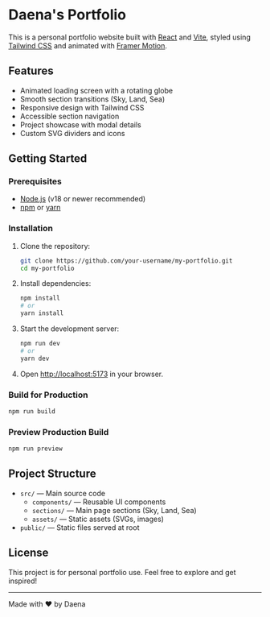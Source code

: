 # Daena's Portfolio

This is a personal portfolio website built with [React](https://react.dev/) and [Vite](https://vitejs.dev/), styled using [Tailwind CSS](https://tailwindcss.com/) and animated with [Framer Motion](https://www.framer.com/motion/).

## Features

- Animated loading screen with a rotating globe
- Smooth section transitions (Sky, Land, Sea)
- Responsive design with Tailwind CSS
- Accessible section navigation
- Project showcase with modal details
- Custom SVG dividers and icons

## Getting Started

### Prerequisites

- [Node.js](https://nodejs.org/) (v18 or newer recommended)
- [npm](https://www.npmjs.com/) or [yarn](https://yarnpkg.com/)

### Installation

1. Clone the repository:
   ```sh
   git clone https://github.com/your-username/my-portfolio.git
   cd my-portfolio
   ```

2. Install dependencies:
   ```sh
   npm install
   # or
   yarn install
   ```

3. Start the development server:
   ```sh
   npm run dev
   # or
   yarn dev
   ```

4. Open [http://localhost:5173](http://localhost:5173) in your browser.

### Build for Production

```sh
npm run build
```

### Preview Production Build

```sh
npm run preview
```

## Project Structure

- `src/` — Main source code
  - `components/` — Reusable UI components
  - `sections/` — Main page sections (Sky, Land, Sea)
  - `assets/` — Static assets (SVGs, images)
- `public/` — Static files served at root

## License

This project is for personal portfolio use. Feel free to explore and get inspired!

---

Made with ❤️ by Daena